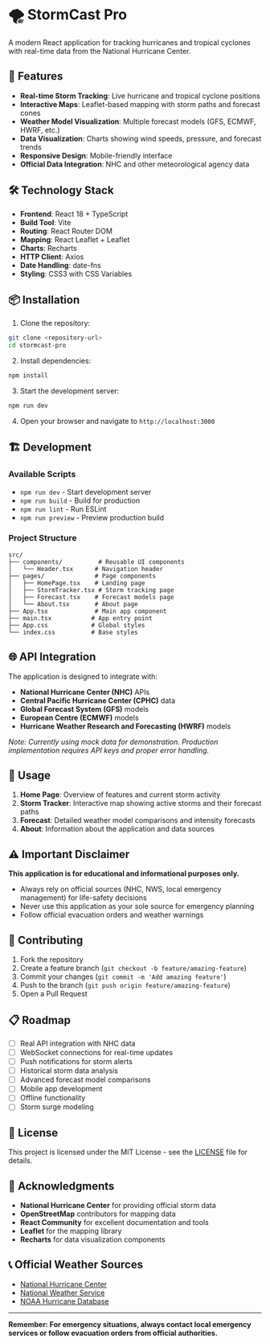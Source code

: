 # 🌪️ StormCast Pro

A modern React application for tracking hurricanes and tropical cyclones with real-time data from the National Hurricane Center.

## 🚀 Features

- **Real-time Storm Tracking**: Live hurricane and tropical cyclone positions
- **Interactive Maps**: Leaflet-based mapping with storm paths and forecast cones
- **Weather Model Visualization**: Multiple forecast models (GFS, ECMWF, HWRF, etc.)
- **Data Visualization**: Charts showing wind speeds, pressure, and forecast trends
- **Responsive Design**: Mobile-friendly interface
- **Official Data Integration**: NHC and other meteorological agency data

## 🛠️ Technology Stack

- **Frontend**: React 18 + TypeScript
- **Build Tool**: Vite
- **Routing**: React Router DOM
- **Mapping**: React Leaflet + Leaflet
- **Charts**: Recharts
- **HTTP Client**: Axios
- **Date Handling**: date-fns
- **Styling**: CSS3 with CSS Variables

## 📦 Installation

1. Clone the repository:
```bash
git clone <repository-url>
cd stormcast-pro
```

2. Install dependencies:
```bash
npm install
```

3. Start the development server:
```bash
npm run dev
```

4. Open your browser and navigate to `http://localhost:3000`

## 🏗️ Development

### Available Scripts

- `npm run dev` - Start development server
- `npm run build` - Build for production
- `npm run lint` - Run ESLint
- `npm run preview` - Preview production build

### Project Structure

```
src/
├── components/          # Reusable UI components
│   └── Header.tsx      # Navigation header
├── pages/              # Page components
│   ├── HomePage.tsx    # Landing page
│   ├── StormTracker.tsx # Storm tracking page
│   ├── Forecast.tsx    # Forecast models page
│   └── About.tsx       # About page
├── App.tsx             # Main app component
├── main.tsx           # App entry point
├── App.css            # Global styles
└── index.css          # Base styles
```

## 🌐 API Integration

The application is designed to integrate with:
- **National Hurricane Center (NHC)** APIs
- **Central Pacific Hurricane Center (CPHC)** data
- **Global Forecast System (GFS)** models
- **European Centre (ECMWF)** models
- **Hurricane Weather Research and Forecasting (HWRF)** models

*Note: Currently using mock data for demonstration. Production implementation requires API keys and proper error handling.*

## 🎯 Usage

1. **Home Page**: Overview of features and current storm activity
2. **Storm Tracker**: Interactive map showing active storms and their forecast paths
3. **Forecast**: Detailed weather model comparisons and intensity forecasts
4. **About**: Information about the application and data sources

## ⚠️ Important Disclaimer

**This application is for educational and informational purposes only.**

- Always rely on official sources (NHC, NWS, local emergency management) for life-safety decisions
- Never use this application as your sole source for emergency planning
- Follow official evacuation orders and weather warnings

## 🤝 Contributing

1. Fork the repository
2. Create a feature branch (`git checkout -b feature/amazing-feature`)
3. Commit your changes (`git commit -m 'Add amazing feature'`)
4. Push to the branch (`git push origin feature/amazing-feature`)
5. Open a Pull Request

## 📋 Roadmap

- [ ] Real API integration with NHC data
- [ ] WebSocket connections for real-time updates
- [ ] Push notifications for storm alerts
- [ ] Historical storm data analysis
- [ ] Advanced forecast model comparisons
- [ ] Mobile app development
- [ ] Offline functionality
- [ ] Storm surge modeling

## 📄 License

This project is licensed under the MIT License - see the [LICENSE](LICENSE) file for details.

## 🙏 Acknowledgments

- **National Hurricane Center** for providing official storm data
- **OpenStreetMap** contributors for mapping data
- **React Community** for excellent documentation and tools
- **Leaflet** for the mapping library
- **Recharts** for data visualization components

## 📞 Official Weather Sources

- [National Hurricane Center](https://www.nhc.noaa.gov)
- [National Weather Service](https://www.weather.gov)
- [NOAA Hurricane Database](https://www.aoml.noaa.gov/hrd/hurdat/)

---

**Remember: For emergency situations, always contact local emergency services or follow evacuation orders from official authorities.**
